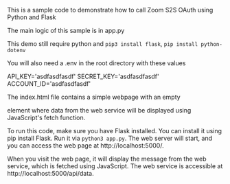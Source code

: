 This is a sample code to demonstrate how to call Zoom S2S OAuth using Python and Flask

The main logic of this sample is in app.py

This demo still require python and `pip3 install flask`, `pip install python-dotenv`

You will also need a .env in the root directory with these values

API_KEY='asdfasdfasdf'
SECRET_KEY='asdfasdfasdf'
ACCOUNT_ID='asdfasdfasdf'


The index.html file contains a simple webpage with an empty <div> element where data from the web service will be displayed using JavaScript's fetch function.

To run this code, make sure you have Flask installed. You can install it using pip install Flask. Run it via `python3 app.py`. The web server will start, and you can access the web page at http://localhost:5000/.

When you visit the web page, it will display the message from the web service, which is fetched using JavaScript. The web service is accessible at http://localhost:5000/api/data.
